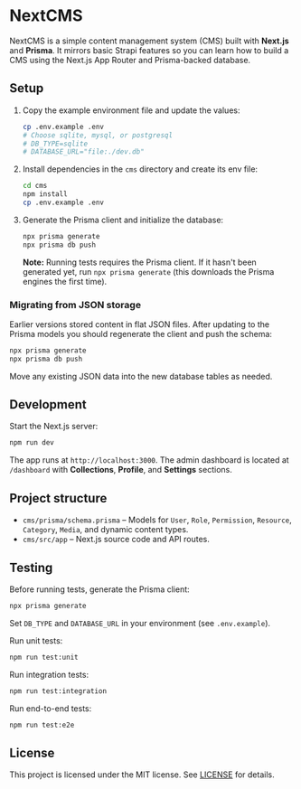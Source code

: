 # NextCMS

NextCMS is a simple content management system (CMS) built with **Next.js** and **Prisma**. It mirrors basic Strapi features so you can learn how to build a CMS using the Next.js App Router and Prisma-backed database.

## Setup

1. Copy the example environment file and update the values:
   ```bash
   cp .env.example .env
   # Choose sqlite, mysql, or postgresql
   # DB_TYPE=sqlite
   # DATABASE_URL="file:./dev.db"
   ```
2. Install dependencies in the `cms` directory and create its env file:
   ```bash
   cd cms
   npm install
   cp .env.example .env
   ```
3. Generate the Prisma client and initialize the database:
   ```bash
   npx prisma generate
   npx prisma db push
   ```

   **Note:** Running tests requires the Prisma client. If it hasn't been generated yet, run `npx prisma generate` (this downloads the Prisma engines the first time).

### Migrating from JSON storage

Earlier versions stored content in flat JSON files. After updating to the Prisma models you should regenerate the client and push the schema:

```bash
npx prisma generate
npx prisma db push
```

Move any existing JSON data into the new database tables as needed.

## Development

Start the Next.js server:
```bash
npm run dev
```
The app runs at `http://localhost:3000`. The admin dashboard is located at `/dashboard` with **Collections**, **Profile**, and **Settings** sections.

## Project structure

- `cms/prisma/schema.prisma` – Models for `User`, `Role`, `Permission`, `Resource`, `Category`, `Media`, and dynamic content types.
- `cms/src/app` – Next.js source code and API routes.

## Testing

Before running tests, generate the Prisma client:

```bash
npx prisma generate
```

Set `DB_TYPE` and `DATABASE_URL` in your environment (see `.env.example`).

Run unit tests:

```bash
npm run test:unit
```

Run integration tests:

```bash
npm run test:integration
```

Run end-to-end tests:

```bash
npm run test:e2e
```

## License

This project is licensed under the MIT license. See [LICENSE](LICENSE) for details.
